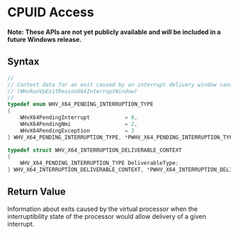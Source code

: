 # CPUID Access

**Note: These APIs are not yet publicly available and will be included in a future Windows release.**

## Syntax
```C
//
// Context data for an exit caused by an interrupt delivery window cancellation from the host
// (WHvRunVpExitReasonX64InterruptWindow)
//
typedef enum WHV_X64_PENDING_INTERRUPTION_TYPE
{
    WHvX64PendingInterrupt           = 0,
    WHvX64PendingNmi                 = 2,
    WHvX64PendingException           = 3
} WHV_X64_PENDING_INTERRUPTION_TYPE, *PWHV_X64_PENDING_INTERRUPTION_TYPE;

typedef struct WHV_X64_INTERRUPTION_DELIVERABLE_CONTEXT
{
    WHV_X64_PENDING_INTERRUPTION_TYPE DeliverableType;
} WHV_X64_INTERRUPTION_DELIVERABLE_CONTEXT, *PWHV_X64_INTERRUPTION_DELIVERABLE_CONTEXT;
```

## Return Value

Information about exits caused by the virtual processor when the interruptibility state of the processor would allow delivery of a given interrupt.
